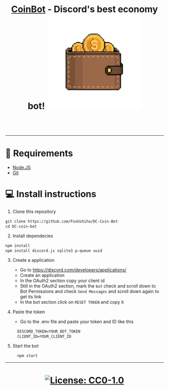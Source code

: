 <h1 align="center">

  [CoinBot](https://discord.com/oauth2/authorize?client_id=1387445776854290533&permissions=824636869632&integration_type=0&scope=bot) - Discord's best economy bot!
  <img src="logo.png" height="300">
</h1>
  <br><br>

--------

# :memo: Requirements

  - [Node.JS](https://nodejs.org/en/download/)
  - [Git](https://git-scm.com/downloads)

# :computer: Install instructions

  1. Clone this repository
   ```
   git clone https://github.com/FoxUshiha/DC-Coin-Bot
   cd DC-coin-bot
   ```
  
  2. Install dependecies
  ```
  npm install
  npm install discord.js sqlite3 p-queue uuid
  ```

  3. Create a application
       - Go to https://discord.com/developers/applications/
       - Create an application
       - In the OAuth2 section copy your client id
       - Still in the OAuth2 section, mark the `bot` check and scroll down to Bot Permissions and check `Send Messages` and scroll down again to get its link
       - In the bot section click on `RESET TOKEN` and copy it

  4. Paste the token
       - Go to the .env file and paste your token and ID like this
        ```
          DISCORD_TOKEN=YOUR_BOT_TOKEN
          CLIENT_ID=YOUR_CLIENT_ID
        ```

  5. Start the bot
      ```
        npm start
      ```

------
<h1 align="center">

[![License: CC0-1.0](https://img.shields.io/badge/License-CC0%201.0-lightgrey.svg)](http://creativecommons.org/publicdomain/zero/1.0/)

</h1>
